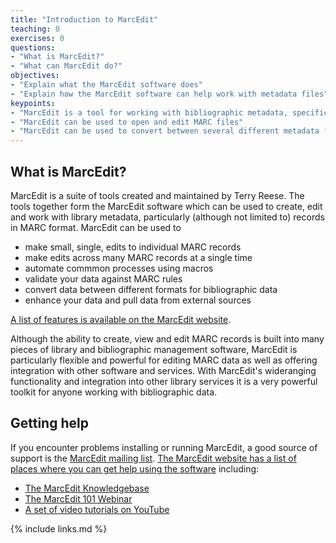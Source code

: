 ```yaml
---
title: "Introduction to MarcEdit"
teaching: 0
exercises: 0
questions:
- "What is MarcEdit?"
- "What can MarcEdit do?"
objectives:
- "Explain what the MarcEdit software does"
- "Explain how the MarcEdit software can help work with metadata files"
keypoints:
- "MarcEdit is a tool for working with bibliographic metadata, specifically in the MARC format"
- "MarcEdit can be used to open and edit MARC files"
- "MarcEdit can be used to convert between several different metadata formats, including different expressions of MARC such as MARCXML and Mnemonic MARC"
---
```

## What is MarcEdit?

MarcEdit is a suite of tools created and maintained by Terry Reese. The tools together form the MarcEdit software which can be used to create, edit and work with library metadata, particularly (although not limited to) records in MARC format. MarcEdit can be used to

* make small, single, edits to individual MARC records
* make edits across many MARC records at a single time
* automate commmon processes using macros
* validate your data against MARC rules
* convert data between different formats for bibliographic data
* enhance your data and pull data from external sources

[A list of features is available on the MarcEdit website](https://marcedit.reeset.net/features).

Although the ability to create, view and edit MARC records is built into many pieces of library and bibliographic management software, MarcEdit is particularly flexible and powerful for editing MARC data as well as offering integration with other software and services. With MarcEdit's wideranging functionality and integration into other library services it is a very powerful toolkit for anyone working with bibliographic data.

## Getting help

If you encounter problems installing or running MarcEdit, a good source of support is the [MarcEdit mailing list]( http://listserv.gmu.edu/cgi-bin/wa?A0=marcedit-l). [The MarcEdit website has a list of places where you can get help using the software](https://marcedit.reeset.net/help) including:

* [The MarcEdit Knowledgebase](https://marcedit.reeset.net/archives/category/knowledge_base)
* [The MarcEdit 101 Webinar](https://marcedit.reeset.net/marcedit-101-workshop)
* [A set of video tutorials on YouTube](https://www.youtube.com/playlist?list=PLrHRsJ91nVFScJLS91SWR5awtFfpewMWg)

{% include links.md %}
